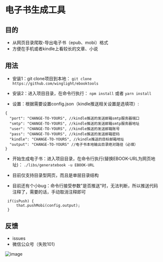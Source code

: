 # 电子书生成工具

## 目的
* 从网页目录爬取-导出电子书（epub、mobi）格式
* 方便在手机或者kindle上看较长的文章、小说

## 用法
* 安装1：git clone项目到本地：
```git clone https://github.com/winglight/ebooktools```

* 安装2：进入项目目录，在命令行执行：
```npm install``` 或者 ```yarn install```

* 设置：根据需要设置config.json（kindle推送相关设置是选填项）:
```
{
  "port": "CHANGE-TO-YOURS", //kindle推送的发送邮箱smtp服务器端口
  "smtp": "CHANGE-TO-YOURS", //kindle推送的发送邮箱smtp服务器地址
  "user": "CHANGE-TO-YOURS", //kindle推送的发送邮箱账号
  "pass": "CHANGE-TO-YOURS", //kindle推送的发送邮箱密码
  "kindle": "CHANGE-TO-YOURS", //kindle推送的目标邮箱地址
  "output": "CHANGE-TO-YOURS" //电子书本地输出目录绝对路径（必填）
}
```
* 开始生成电子书：进入项目目录，在命令行执行(替换EBOOK-URL为网页地址)：
```./libs/generatebook -u EBOOK-URL```


* 目前仅支持目录型网页，而且是单层目录结构

* 目前还有个小bug：命令行接受参数"是否推送"时，无法判断，所以推送代码注释了，需要的话，手动取消注释即可
```
 if(isPush) {
     that.pushMobi(config.output);
 }
```

## 反馈
* issues
* 微信公众号（失败101）

![image](http://github.com/winglight/ebooktools/raw/master/libs/qrcode_wx.jpg)
